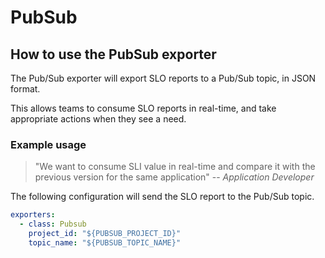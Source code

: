 # PubSub

## How to use the PubSub exporter

The Pub/Sub exporter will export SLO reports to a Pub/Sub topic, in JSON format.

This allows teams to consume SLO reports in real-time, and take appropriate actions when they see a need.

### Example usage

> "We want to consume SLI value in real-time and compare it with the previous version for the same application" -- <cite>Application Developer</cite>

The following configuration will send the SLO report to the Pub/Sub topic.

```yaml
exporters:
  - class: Pubsub
    project_id: "${PUBSUB_PROJECT_ID}"
    topic_name: "${PUBSUB_TOPIC_NAME}"
```
